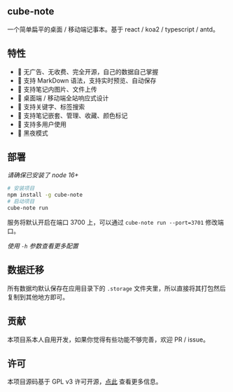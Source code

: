 ## cube-note

一个简单扁平的桌面 / 移动端记事本。基于 react / koa2 / typescript / antd。

## 特性

- 🚫 无广告、无收费、完全开源，自己的数据自己掌握
- 📝 支持 MarkDown 语法，支持实时预览、自动保存
- 🔗 支持笔记内图片、文件上传
- 📱 桌面端 / 移动端全站响应式设计
- 🎯 支持关键字、标签搜索
- 🧩 支持笔记嵌套、管理、收藏、颜色标记
- 🤖 支持多用户使用
- 🌙 黑夜模式

## 部署

*请确保已安装了 node 16+*

```bash
# 安装项目
npm install -g cube-note
# 启动项目
cube-note run
```

服务将默认开启在端口 3700 上，可以通过 `cube-note run --port=3701` 修改端口。

*使用 `-h` 参数查看更多配置*

## 数据迁移

所有数据均默认保存在应用目录下的 `.storage` 文件夹里，所以直接将其打包然后复制到其他地方即可。

## 贡献

本项目系本人自用开发，如果你觉得有些功能不够完善，欢迎 PR / issue。

## 许可

本项目源码基于 GPL v3 许可开源，[点此](https://github.com/HoPGoldy/cube-note/blob/master/LICENSE) 查看更多信息。